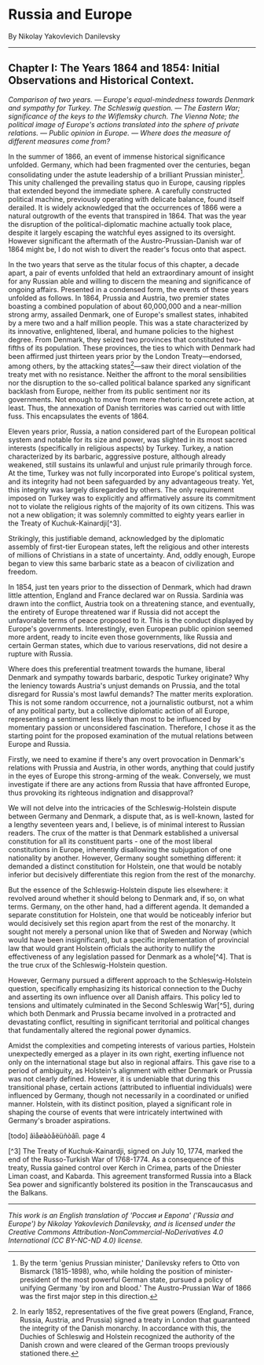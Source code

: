 # Russia and Europe

By Nikolay Yakovlevich Danilevsky

---

## Chapter I: The Years 1864 and 1854: Initial Observations and Historical Context.

*Comparison of two years. — Europe's equal-mindedness towards Denmark and sympathy for Turkey. The Schleswig question. — The Eastern War; significance of the keys to the Wiflemsky church. The Vienna Note; the political image of Europe's actions translated into the sphere of private relations. — Public opinion in Europe. — Where does the measure of different measures come from?*

In the summer of 1866, an event of immense historical significance unfolded. Germany, which had been fragmented over the centuries, began consolidating under the astute leadership of a brilliant Prussian minister[^1]. This unity challenged the prevailing status quo in Europe, causing ripples that extended beyond the immediate sphere. A carefully constructed political machine, previously operating with delicate balance, found itself derailed. It is widely acknowledged that the occurrences of 1866 were a natural outgrowth of the events that transpired in 1864. That was the year the disruption of the political-diplomatic machine actually took place, despite it largely escaping the watchful eyes assigned to its oversight. However significant the aftermath of the Austro-Prussian-Danish war of 1864 might be, I do not wish to divert the reader's focus onto that aspect.

In the two years that serve as the titular focus of this chapter, a decade apart, a pair of events unfolded that held an extraordinary amount of insight for any Russian able and willing to discern the meaning and significance of ongoing affairs. Presented in a condensed form, the events of these years unfolded as follows. In 1864, Prussia and Austria, two premier states boasting a combined population of about 60,000,000 and a near-million strong army, assailed Denmark, one of Europe's smallest states, inhabited by a mere two and a half million people. This was a state characterized by its innovative, enlightened, liberal, and humane policies to the highest degree. From Denmark, they seized two provinces that constituted two-fifths of its population. These provinces, the ties to which with Denmark had been affirmed just thirteen years prior by the London Treaty—endorsed, among others, by the attacking states[^2]—saw their direct violation of the treaty met with no resistance. Neither the affront to the moral sensibilities nor the disruption to the so-called political balance sparked any significant backlash from Europe, neither from its public sentiment nor its governments. Not enough to move from mere rhetoric to concrete action, at least. Thus, the annexation of Danish territories was carried out with little fuss. This encapsulates the events of 1864.

Eleven years prior, Russia, a nation considered part of the European political system and notable for its size and power, was slighted in its most sacred interests (specifically in religious aspects) by Turkey. Turkey, a nation characterized by its barbaric, aggressive posture, although already weakened, still sustains its unlawful and unjust rule primarily through force. At the time, Turkey was not fully incorporated into Europe's political system, and its integrity had not been safeguarded by any advantageous treaty. Yet, this integrity was largely disregarded by others. The only requirement imposed on Turkey was to explicitly and affirmatively assure its commitment not to violate the religious rights of the majority of its own citizens. This was not a new obligation; it was solemnly committed to eighty years earlier in the Treaty of Kuchuk-Kainardji[^3].

Strikingly, this justifiable demand, acknowledged by the diplomatic assembly of first-tier European states, left the religious and other interests of millions of Christians in a state of uncertainty. And, oddly enough, Europe began to view this same barbaric state as a beacon of civilization and freedom.

In 1854, just ten years prior to the dissection of Denmark, which had drawn little attention, England and France declared war on Russia. Sardinia was drawn into the conflict, Austria took on a threatening stance, and eventually, the entirety of Europe threatened war if Russia did not accept the unfavorable terms of peace proposed to it. This is the conduct displayed by Europe's governments. Interestingly, even European public opinion seemed more ardent, ready to incite even those governments, like Russia and certain German states, which due to various reservations, did not desire a rupture with Russia.

Where does this preferential treatment towards the humane, liberal Denmark and sympathy towards barbaric, despotic Turkey originate? Why the leniency towards Austria's unjust demands on Prussia, and the total disregard for Russia's most lawful demands? The matter merits exploration. This is not some random occurrence, not a journalistic outburst, not a whim of any political party, but a collective diplomatic action of all Europe, representing a sentiment less likely than most to be influenced by momentary passion or unconsidered fascination. Therefore, I chose it as the starting point for the proposed examination of the mutual relations between Europe and Russia.

Firstly, we need to examine if there's any overt provocation in Denmark's relations with Prussia and Austria, in other words, anything that could justify in the eyes of Europe this strong-arming of the weak. Conversely, we must investigate if there are any actions from Russia that have affronted Europe, thus provoking its righteous indignation and disapproval?

We will not delve into the intricacies of the Schleswig-Holstein dispute between Germany and Denmark, a dispute that, as is well-known, lasted for a lengthy seventeen years and, I believe, is of minimal interest to Russian readers. The crux of the matter is that Denmark established a universal constitution for all its constituent parts - one of the most liberal constitutions in Europe, inherently disallowing the subjugation of one nationality by another. However, Germany sought something different: it demanded a distinct constitution for Holstein, one that would be notably inferior but decisively differentiate this region from the rest of the monarchy.

But the essence of the Schleswig-Holstein dispute lies elsewhere: it revolved around whether it should belong to Denmark and, if so, on what terms. Germany, on the other hand, had a different agenda. It demanded a separate constitution for Holstein, one that would be noticeably inferior but would decisively set this region apart from the rest of the monarchy. It sought not merely a personal union like that of Sweden and Norway (which would have been insignificant), but a specific implementation of provincial law that would grant Holstein officials the authority to nullify the effectiveness of any legislation passed for Denmark as a whole[^4]. That is the true crux of the Schleswig-Holstein question.

However, Germany pursued a different approach to the Schleswig-Holstein question, specifically emphasizing its historical connection to the Duchy and asserting its own influence over all Danish affairs. This policy led to tensions and ultimately culminated in the Second Schleswig War[^5], during which both Denmark and Prussia became involved in a protracted and devastating conflict, resulting in significant territorial and political changes that fundamentally altered the regional power dynamics.

Amidst the complexities and competing interests of various parties, Holstein unexpectedly emerged as a player in its own right, exerting influence not only on the international stage but also in regional affairs. This gave rise to a period of ambiguity, as Holstein's alignment with either Denmark or Prussia was not clearly defined. However, it is undeniable that during this transitional phase, certain actions (attributed to influential individuals) were influenced by Germany, though not necessarily in a coordinated or unified manner. Holstein, with its distinct position, played a significant role in shaping the course of events that were intricately intertwined with Germany's broader aspirations.

[todo] âìåøàòåëüñòâîì. page 4

[^1]: By the term 'genius Prussian minister,' Danilevsky refers to Otto von Bismarck (1815-1898), who, while holding the position of minister-president of the most powerful German state, pursued a policy of unifying Germany 'by iron and blood.' The Austro-Prussian War of 1866 was the first major step in this direction.

[^2]: In early 1852, representatives of the five great powers (England, France, Russia, Austria, and Prussia) signed a treaty in London that guaranteed the integrity of the Danish monarchy. In accordance with this, the Duchies of Schleswig and Holstein recognized the authority of the Danish crown and were cleared of the German troops previously stationed there.

[^3] The Treaty of Kuchuk-Kainardji, signed on July 10, 1774, marked the end of the Russo-Turkish War of 1768-1774. As a consequence of this treaty, Russia gained control over Kerch in Crimea, parts of the Dniester Liman coast, and Kabarda. This agreement transformed Russia into a Black Sea power and significantly bolstered its position in the Transcaucasus and the Balkans.

---

_This work is an English translation of 'Россия и Европа' ('Russia and Europe') by Nikolay Yakovlevich Danilevsky, and is licensed under the Creative Commons Attribution-NonCommercial-NoDerivatives 4.0 International (CC BY-NC-ND 4.0) license._
